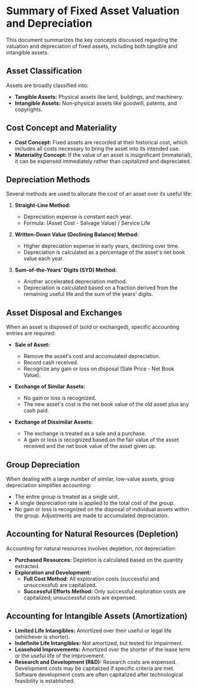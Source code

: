 # Summary of Fixed Asset Valuation and Depreciation

This document summarizes the key concepts discussed regarding the valuation and depreciation of fixed assets, including both tangible and intangible assets.

## Asset Classification

Assets are broadly classified into:

*   **Tangible Assets:** Physical assets like land, buildings, and machinery.
*   **Intangible Assets:** Non-physical assets like goodwill, patents, and copyrights.

## Cost Concept and Materiality

*   **Cost Concept:** Fixed assets are recorded at their historical cost, which includes all costs necessary to bring the asset into its intended use.
*   **Materiality Concept:** If the value of an asset is insignificant (immaterial), it can be expensed immediately rather than capitalized and depreciated.

## Depreciation Methods

Several methods are used to allocate the cost of an asset over its useful life:

1.  **Straight-Line Method:**
    *   Depreciation expense is constant each year.
    *   Formula: (Asset Cost - Salvage Value) / Service Life

2.  **Written-Down Value (Declining Balance) Method:**
    *   Higher depreciation expense in early years, declining over time.
    *   Depreciation is calculated as a percentage of the asset's net book value each year.

3.  **Sum-of-the-Years' Digits (SYD) Method:**
    *   Another accelerated depreciation method.
    *   Depreciation is calculated based on a fraction derived from the remaining useful life and the sum of the years' digits.

## Asset Disposal and Exchanges

When an asset is disposed of (sold or exchanged), specific accounting entries are required:

*   **Sale of Asset:**
    *   Remove the asset's cost and accumulated depreciation.
    *   Record cash received.
    *   Recognize any gain or loss on disposal (Sale Price - Net Book Value).

*   **Exchange of Similar Assets:**
    *   No gain or loss is recognized.
    *   The new asset's cost is the net book value of the old asset plus any cash paid.

*   **Exchange of Dissimilar Assets:**
    *   The exchange is treated as a sale and a purchase.
    *   A gain or loss is recognized based on the fair value of the asset received and the net book value of the asset given up.

## Group Depreciation

When dealing with a large number of similar, low-value assets, group depreciation simplifies accounting:

*   The entire group is treated as a single unit.
*   A single depreciation rate is applied to the total cost of the group.
*   No gain or loss is recognized on the disposal of individual assets within the group. Adjustments are made to accumulated depreciation.

## Accounting for Natural Resources (Depletion)

Accounting for natural resources involves depletion, not depreciation:

*   **Purchased Resources:** Depletion is calculated based on the quantity extracted.
*   **Exploration and Development:**
    *   **Full Cost Method:** All exploration costs (successful and unsuccessful) are capitalized.
    *   **Successful Efforts Method:** Only successful exploration costs are capitalized; unsuccessful costs are expensed.

## Accounting for Intangible Assets (Amortization)

*   **Limited Life Intangibles:** Amortized over their useful or legal life (whichever is shorter).
*   **Indefinite Life Intangibles:** Not amortized, but tested for impairment.
*   **Leasehold Improvements:** Amortized over the shorter of the lease term or the useful life of the improvement.
*   **Research and Development (R&D):** Research costs are expensed. Development costs may be capitalized if specific criteria are met. Software development costs are often capitalized after technological feasibility is established.

